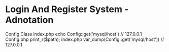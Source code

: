 # Login And Register System - Adnotation

Config Class 
index.php echo Config::get('mysql/host') // 127.0.0.1
Config.php print_r($path);
index.php var_dump(Config::get('mysql/host')) // 127.0.0.1




